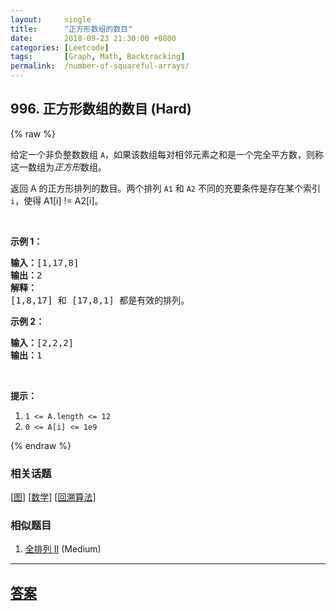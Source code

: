 ```yaml
---
layout:     single
title:      "正方形数组的数目"
date:       2018-09-23 21:30:00 +0800
categories: [Leetcode]
tags:       [Graph, Math, Backtracking]
permalink:  /number-of-squareful-arrays/
---
```


## 996. 正方形数组的数目 (Hard)

{% raw %}

<p>给定一个非负整数数组&nbsp;<code>A</code>，如果该数组每对相邻元素之和是一个完全平方数，则称这一数组为<em>正方形</em>数组。</p>

<p>返回 A 的正方形排列的数目。两个排列 <code>A1</code> 和 <code>A2</code> 不同的充要条件是存在某个索引 <code>i</code>，使得 A1[i] != A2[i]。</p>

<p>&nbsp;</p>

<p><strong>示例 1：</strong></p>

<pre><strong>输入：</strong>[1,17,8]
<strong>输出：</strong>2
<strong>解释：</strong>
[1,8,17] 和 [17,8,1] 都是有效的排列。
</pre>

<p><strong>示例 2：</strong></p>

<pre><strong>输入：</strong>[2,2,2]
<strong>输出：</strong>1
</pre>

<p>&nbsp;</p>

<p><strong>提示：</strong></p>

<ol>
	<li><code>1 &lt;= A.length &lt;= 12</code></li>
	<li><code>0 &lt;= A[i] &lt;= 1e9</code></li>
</ol>

{% endraw %}

### 相关话题
  [[图](https://github.com/openset/leetcode/tree/master/tag/graph/README.md)]
  [[数学](https://github.com/openset/leetcode/tree/master/tag/math/README.md)]
  [[回溯算法](https://github.com/openset/leetcode/tree/master/tag/backtracking/README.md)]

### 相似题目
  1. [全排列 II](/permutations-ii) (Medium)

---

## [答案](https://github.com/openset/leetcode/tree/master/problems/number-of-squareful-arrays)
